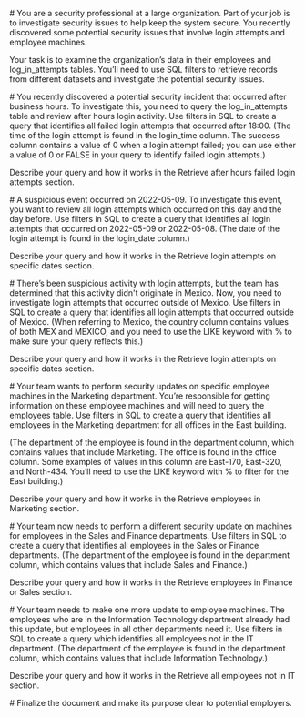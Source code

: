 \# You are a security professional at a large organization. Part of your job is to investigate security issues to help keep the system secure. You recently discovered some potential security issues that involve login attempts and employee machines.

Your task is to examine the organization’s data in their employees and log\_in\_attempts tables. You’ll need to use SQL filters to retrieve records from different datasets and investigate the potential security issues.





\# You recently discovered a potential security incident that occurred after business hours. To investigate this, you need to query the log\_in\_attempts table and review after hours login activity. Use filters in SQL to create a query that identifies all failed login attempts that occurred after 18:00. (The time of the login attempt is found in the login\_time column. The success column contains a value of 0 when a login attempt failed; you can use either a value of 0 or FALSE in your query to identify failed login attempts.)



Describe your query and how it works in the Retrieve after hours failed login attempts section.





\# A suspicious event occurred on 2022-05-09. To investigate this event, you want to review all login attempts which occurred on this day and the day before. Use filters in SQL to create a query that identifies all login attempts that occurred on 2022-05-09 or 2022-05-08. (The date of the login attempt is found in the login\_date column.)



Describe your query and how it works in the Retrieve login attempts on specific dates section.





\# There’s been suspicious activity with login attempts, but the team has determined that this activity didn't originate in Mexico. Now, you need to investigate login attempts that occurred outside of Mexico. Use filters in SQL to create a query that identifies all login attempts that occurred outside of Mexico. (When referring to Mexico, the country column contains values of both MEX and MEXICO, and you need to use the LIKE keyword with % to make sure your query reflects this.)



Describe your query and how it works in the Retrieve login attempts on specific dates section.





\# Your team wants to perform security updates on specific employee machines in the Marketing department. You’re responsible for getting information on these employee machines and will need to query the employees table. Use filters in SQL to create a query that identifies all employees in the Marketing department for all offices in the East building.

(The department of the employee is found in the department column, which contains values that include Marketing. The office is found in the office column. Some examples of values in this column are East-170, East-320, and North-434. You’ll need to use the LIKE keyword with % to filter for the East building.)



Describe your query and how it works in the Retrieve employees in Marketing section.





\# Your team now needs to perform a different security update on machines for employees in the Sales and Finance departments. Use filters in SQL to create a query that identifies all employees in the Sales or Finance departments. (The department of the employee is found in the department column, which contains values that include Sales and Finance.)



Describe your query and how it works in the Retrieve employees in Finance or Sales section.





\# Your team needs to make one more update to employee machines. The employees who are in the Information Technology department already had this update, but employees in all other departments need it. Use filters in SQL to create a query which identifies all employees not in the IT department. (The department of the employee is found in the department column, which contains values that include Information Technology.)



Describe your query and how it works in the Retrieve all employees not in IT section.





\# Finalize the document and make its purpose clear to potential employers.

